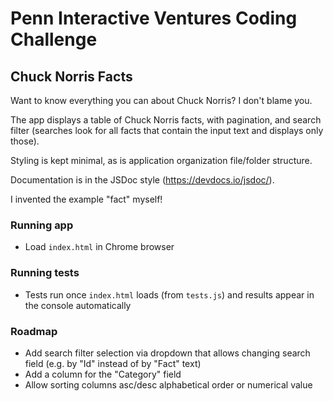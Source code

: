# Penn Interactive Ventures Coding Challenge

## Chuck Norris Facts

Want to know everything you can about Chuck Norris? I don't blame you.

The app displays a table of Chuck Norris facts, with pagination, and search filter (searches look for all facts that contain the input text and displays only those).

Styling is kept minimal, as is application organization file/folder structure.

Documentation is in the JSDoc style (https://devdocs.io/jsdoc/).

I invented the example "fact" myself!

### Running app

- Load `index.html` in Chrome browser

### Running tests

- Tests run once `index.html` loads (from `tests.js`) and results appear in the console automatically

### Roadmap

- Add search filter selection via dropdown that allows changing search field (e.g. by "Id" instead of by "Fact" text)
- Add a column for the "Category" field
- Allow sorting columns asc/desc alphabetical order or numerical value
